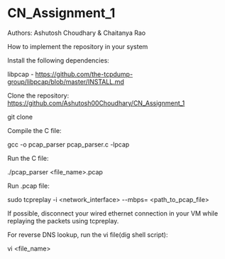 # CN_Assignment_1
Authors: Ashutosh Choudhary & Chaitanya Rao

How to implement the repository in your system

Install the following dependencies:

libpcap - https://github.com/the-tcpdump-group/libpcap/blob/master/INSTALL.md

Clone the repository: https://github.com/Ashutosh00Choudhary/CN_Assignment_1

git clone 

Compile the C file:

gcc -o pcap_parser pcap_parser.c -lpcap

Run the C file:

./pcap_parser <file_name>.pcap

Run .pcap file:

sudo tcpreplay -i <network_interface> --mbps= <path_to_pcap_file>


If possible, disconnect your wired ethernet connection in your VM while replaying the packets using tcpreplay.

For reverse DNS lookup, run the vi file(dig shell script):

vi <file_name>
